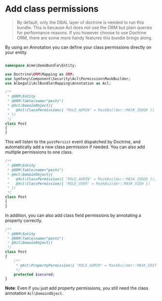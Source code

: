 # Add class permissions

> By default, only the DBAL layer of doctrine is needed to run this bundle. This is because Acl does not use the ORM but plain
queries for performance reasons. If you however choose to use Doctrine ORM, there are some more handy features this bundle
brings along.

By using an Annotation you can define your class permissions directly on your entity.

```php

namespace Acme\DemoBundle\Entity;

use Doctrine\ORM\Mapping as ORM;
use Symfony\Component\Security\Acl\Permission\MaskBuilder;
use Albegali\AclBundle\Mapping\Annotation as Acl;

/**
 * @ORM\Entity
 * @ORM\Table(name="posts")
 * @Acl\DomainObject({
 *   @Acl\ClassPermission({ "ROLE_ADMIN" = MaskBuilder::MASK_IDDQD })
 * })
 */
class Post
{
}

```

This will listen to the `postPersist` event dispatched by Doctrine, and automatically add a new class permission if needed.
You can also add multiple permissions to one class.

```php
/**
 * @ORM\Entity
 * @ORM\Table(name="posts")
 * @Acl\DomainObject({
 *   @Acl\ClassPermission({ "ROLE_ADMIN" = MaskBuilder::MASK_IDDQD }),
 *   @Acl\ClassPermission({ "ROLE_USER" = MaskBuilder::MASK_VIEW })
 * })
 */
class Post
{
}

```

In addition, you can also add class field permissions by annotating a property correctly.

```php
/**
 * @ORM\Entity
 * @ORM\Table(name="posts")
 * @Acl\DomainObject()
 */
class Post
{
    /**
     * @Acl\PropertyPermission({ "ROLE_ADMIN" = MaskBuilder::MASK_EDIT })
     */
    protected $secured;
}

```

**Note**: Even if you just add property permissions, you still need the class annotation `Acl\DomainObject`.
